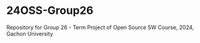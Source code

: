# 24OSS-Group26
Repository for Group 26 - Term Project of Open Source SW Course, 2024, Gachon University
